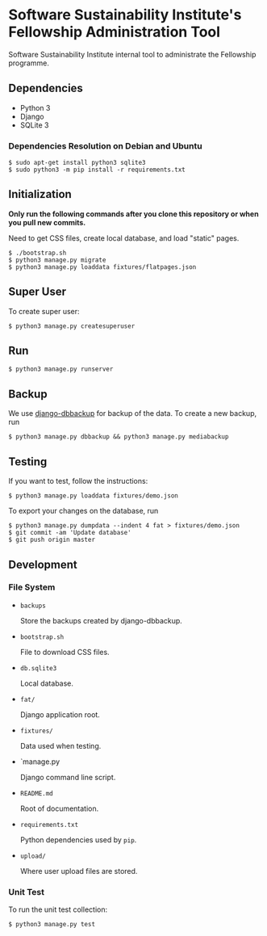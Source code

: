 # Software Sustainability Institute's Fellowship Administration Tool

Software Sustainability Institute internal tool to administrate the Fellowship
programme.

## Dependencies

- Python 3
- Django
- SQLite 3

### Dependencies Resolution on Debian and Ubuntu

~~~
$ sudo apt-get install python3 sqlite3
$ sudo python3 -m pip install -r requirements.txt
~~~

## Initialization

**Only run the following commands after you clone this repository
or when you pull new commits.**

Need to get CSS files,
create local database, and
load "static" pages.

~~~
$ ./bootstrap.sh
$ python3 manage.py migrate
$ python3 manage.py loaddata fixtures/flatpages.json
~~~

## Super User

To create super user:

~~~
$ python3 manage.py createsuperuser
~~~

## Run

~~~
$ python3 manage.py runserver
~~~

## Backup

We use [django-dbbackup](http://django-dbbackup.readthedocs.io/)
for backup of the data. To create a new backup, run

~~~
$ python3 manage.py dbbackup && python3 manage.py mediabackup
~~~

## Testing

If you want to test, follow the instructions:

~~~
$ python3 manage.py loaddata fixtures/demo.json
~~~

To export your changes on the database, run

~~~
$ python3 manage.py dumpdata --indent 4 fat > fixtures/demo.json
$ git commit -am 'Update database'
$ git push origin master
~~~

## Development

### File System

- `backups`

  Store the backups created by django-dbbackup.

- `bootstrap.sh`

  File to download CSS files.

- `db.sqlite3`

  Local database.

- `fat/`

  Django application root.

- `fixtures/`

  Data used when testing.

- `manage.py

  Django command line script.

- `README.md`

  Root of documentation.

- `requirements.txt`

  Python dependencies used by `pip`.

- `upload/`

  Where user upload files are stored.

### Unit Test

To run the unit test collection:

~~~
$ python3 manage.py test
~~~
